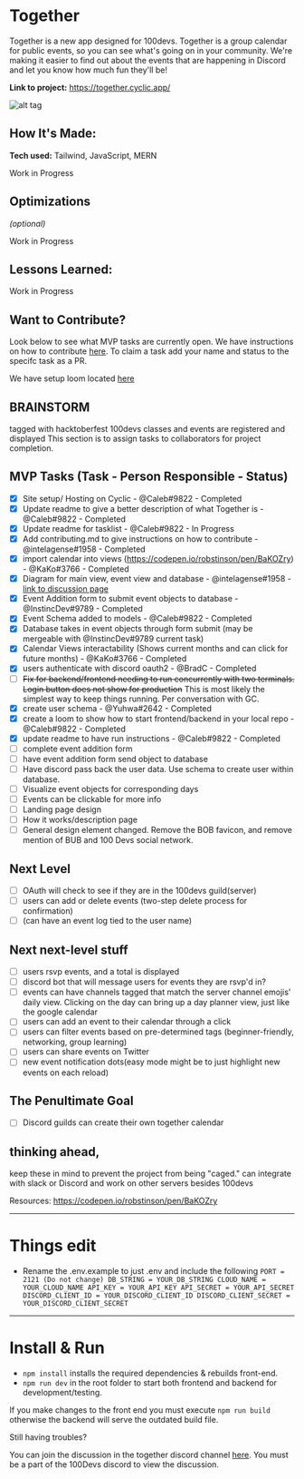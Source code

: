 # Together
Together is a new app designed for 100devs. Together is a group calendar for public events, so you can see what's going on in your community. We're making it easier to find out about the events that are happening in Discord and let you know how much fun they'll be!

**Link to project:** https://together.cyclic.app/

![alt tag](https://i.ibb.co/vVH3qjx/Screen-Shot-2022-11-05-at-12-13-17-PM.png)

## How It's Made:

**Tech used:** Tailwind, JavaScript, MERN

Work in Progress

## Optimizations
*(optional)*

Work in Progress

## Lessons Learned:

Work in Progress

## Want to Contribute?

Look below to see what MVP tasks are currently open. We have instructions on how to contribute [here](https://github.com/Caleb-Cohen/Together/blob/main/CONTRIBUTING.md). To claim a task add your name and status to the specifc task as a PR. 

We have setup loom located [here](https://www.loom.com/share/610009711e734f62890a548ecd0f1321)

## BRAINSTORM

tagged with hacktoberfest
100devs classes and events are registered and displayed
This section is to assign tasks to collaborators for project completion.

## MVP Tasks (Task - Person Responsible - Status)
- [x] Site setup/ Hosting on Cyclic - @Caleb#9822 - Completed
- [x] Update readme to give a better description of what Together is - @Caleb#9822 - Completed
- [x] Update readme for tasklist - @Caleb#9822 - In Progress
- [x] Add contributing.md to give instructions on how to contribute - @intelagense#1958 - Completed
- [x] import calendar into views (https://codepen.io/robstinson/pen/BaKOZry) - @KaKo#3766 - Completed
- [x] Diagram for main view, event view and database - @intelagense#1958 - [link to discussion page](https://github.com/Caleb-Cohen/Together/discussions/9#discussioncomment-4078602)
- [x] Event Addition form to submit event objects to database - @InstincDev#9789 - Completed
- [x] Event Schema added to models - @Caleb#9822 - Completed
- [x] Database takes in event objects through form submit (may be mergeable with @InstincDev#9789 current task)
- [x] Calendar Views interactability (Shows current months and can click for future months) - @KaKo#3766 - Completed
- [x] users authenticate with discord oauth2  - @BradC - Completed
- [ ] ~~Fix for backend/frontend needing to run concurrently with two terminals. Login button does not show for production~~ This is most likely the simplest way to keep things running. Per conversation with GC.
- [x] create user schema - @Yuhwa#2642 - Completed
- [x] create a loom to show how to start frontend/backend in your local repo - @Caleb#9822 - Completed
- [x] update readme to have run instructions - @Caleb#9822 - Completed
- [ ] complete event addition form 
- [ ] have event addition form send object to database
- [ ] Have discord pass back the user data. Use schema to create user within database.
- [ ] Visualize event objects for corresponding days
- [ ] Events can be clickable for more info
- [ ] Landing page design
- [ ] How it works/description page
- [ ] General design element changed. Remove the BOB favicon, and remove mention of BUB and 100 Devs social network.

## Next Level 

- [ ] OAuth will check to see if they are in the 100devs guild(server)
- [ ] users can add or delete events (two-step delete process for confirmation)
- [ ] (can have an event log tied to the user name)

## Next next-level stuff
- [ ] users rsvp events, and a total is displayed
- [ ] discord bot that will message users for events they are rsvp'd in?
- [ ] events can have channels tagged that match the server channel emojis' daily view. Clicking on the day can bring up a day planner view, just like the google calendar
- [ ] users can add an event to their calendar through a click
- [ ] users can filter events based on pre-determined tags (beginner-friendly, networking, group learning)
- [ ] users can share events on Twitter
- [ ] new event notification dots(easy mode might be to just highlight new events on each reload)

## The Penultimate Goal
- [ ] Discord guilds can create their own together calendar 

## thinking ahead,
keep these in mind to prevent the project from being "caged."
can integrate with slack or Discord and work on other servers besides 100devs

Resources:
https://codepen.io/robstinson/pen/BaKOZry 

---

# Things edit 


- Rename the .env.example to just .env and include the following
`
  PORT = 2121 (Do not change)
  DB_STRING = YOUR_DB_STRING
  CLOUD_NAME = YOUR_CLOUD_NAME
  API_KEY = YOUR_API_KEY
  API_SECRET = YOUR_API_SECRET
  DISCORD_CLIENT_ID = YOUR_DISCORD_CLIENT_ID
  DISCORD_CLIENT_SECRET = YOUR_DISCORD_CLIENT_SECRET
`
---

# Install & Run

- `npm install` installs the required dependencies & rebuilds front-end. 
- `npm run dev` in the root folder to start both frontend and backend for development/testing.

If you make changes to the front end you must execute `npm run build` otherwise the backend will serve the outdated build file. 

Still having troubles? 

You can join the discussion in the together discord channel [here](https://discord.com/channels/735923219315425401/1038482732633825442). You must be a part of the 100Devs discord to view the discussion.  
